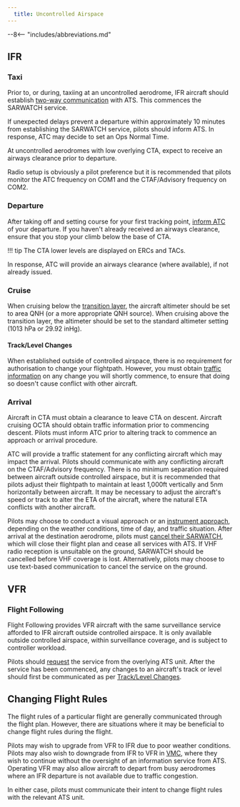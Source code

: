 ```yaml
---
  title: Uncontrolled Airspace
---
```


--8<-- "includes/abbreviations.md"

## IFR
### Taxi
Prior to, or during, taxiing at an uncontrolled aerodrome, IFR aircraft should establish [two-way communication](../radio-telephony/Uncontrolled%20Airspace/aerodrome.md#taxi) with ATS. This commences the SARWATCH service.

If unexpected delays prevent a departure within approximately 10 minutes from establishing the SARWATCH service, pilots should inform ATS. In response, ATC may decide to set an Ops Normal Time.

At uncontrolled aerodromes with low overlying CTA, expect to receive an airways clearance prior to departure.

Radio setup is obviously a pilot preference but it is recommended that pilots monitor the ATC frequency on COM1 and the CTAF/Advisory frequency on COM2.

### Departure
After taking off and setting course for your first tracking point, [inform ATC](../radio-telephony/Uncontrolled%20Airspace/enroute.md#departure) of your departure. If you haven't already received an airways clearance, ensure that you stop your climb below the base of CTA.

!!! tip
    The CTA lower levels are displayed on ERCs and TACs.

In response, ATC will provide an airways clearance (where available), if not already issued.

### Cruise
When cruising below the [transition layer](../flight-planning/altimetry.md#transition-layer), the aircraft altimeter should be set to area QNH (or a more appropriate QNH source). When cruising above the transition layer, the altimeter should be set to the standard altimeter setting (1013 hPa or 29.92 inHg).

#### Track/Level Changes
When established outside of controlled airspace, there is no requirement for authorisation to change your flightpath. However, you must obtain [traffic information](../radio-telephony/Uncontrolled%20Airspace/enroute.md#enroute-requests) on any change you will shortly commence, to ensure that doing so doesn't cause conflict with other aircraft.

### Arrival
Aircraft in CTA must obtain a clearance to leave CTA on descent. Aircraft cruising OCTA should obtain traffic information prior to commencing descent. Pilots must inform ATC prior to altering track to commence an approach or arrival procedure.

ATC will provide a traffic statement for any conflicting aircraft which may impact the arrival. Pilots should communicate with any conflicting aircraft on the CTAF/Advisory frequency. There is no minimum separation required between aircraft outside controlled airspace, but it is recommended that pilots adjust their flightpath to maintain at least 1,000ft vertically and 5nm horizontally between aircraft. It may be necessary to adjust the aircraft's speed or track to alter the ETA of the aircraft, where the natural ETA conflicts with another aircraft.

Pilots may choose to conduct a visual approach or an [instrument approach](../navigation/iaps.md), depending on the weather conditions, time of day, and traffic situation. After arrival at the destination aerodrome, pilots must [cancel their SARWATCH](../radio-telephony/Uncontrolled%20Airspace/aerodrome.md#arrival), which will close their flight plan and cease all services with ATS. If VHF radio reception is unsuitable on the ground, SARWATCH should be cancelled before VHF coverage is lost. Alternatively, pilots may choose to use text-based communication to cancel the service on the ground.

## VFR
### Flight Following
Flight Following provides VFR aircraft with the same surveillance service afforded to IFR aircraft outside controlled airspace. It is only available outside controlled airspace, within surveillance coverage, and is subject to controller workload. 

Pilots should [request](../radio-telephony/Uncontrolled%20Airspace/enroute.md#vfr-flight-following) the service from the overlying ATS unit. After the service has been commenced, any changes to an aircraft's track or level should first be communicated as per [Track/Level Changes](#tracklevel-changes).

## Changing Flight Rules
The flight rules of a particular flight are generally communicated through the flight plan. However, there are situations where it may be beneficial to change flight rules during the flight.

Pilots may wish to upgrade from VFR to IFR due to poor weather conditions. Pilots may also wish to downgrade from IFR to VFR in [VMC](../meteorology/vmc.md), where they wish to continue without the oversight of an information service from ATS. Operating VFR may also allow aircraft to depart from busy aerodromes where an IFR departure is not available due to traffic congestion. 

In either case, pilots must communicate their intent to change flight rules with the relevant ATS unit.